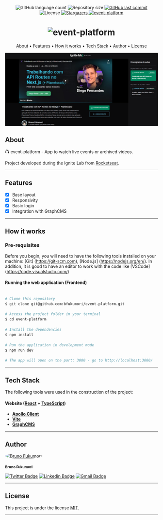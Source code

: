 
<p align="center">
  <img alt="GitHub language count" src="https://img.shields.io/github/languages/count/bfukumori/event-platform?color=%2304D361">

  <img alt="Repository size" src="https://img.shields.io/github/repo-size/bfukumori/event-platform">
 
  <a href="https://github.com/bfukumori/event-platform/commits/master">
    <img alt="GitHub last commit" src="https://img.shields.io/github/last-commit/bfukumori/event-platform">
  </a>
    
   <img alt="License" src="https://img.shields.io/badge/license-MIT-brightgreen">
   <a href="https://github.com/bfukumori/event-platform/stargazers">
    <img alt="Stargazers" src="https://img.shields.io/github/stars/bfukumori/event-platform?style=social">
  </a>

  <a href="https://ignite-feed-eta.vercel.app/">
    <img alt="event-platform" src="https://img.shields.io/badge/event-platform-%237159c1?style=flat&logo=ghost">
  </a>
</p>

<h1 align="center">
    <img alt="event-platform" title="#event-platform" src="./.github/logo.svg" />
</h1>

<p align="center">
  <a href="#about">About</a> •
  <a href="#features">Features</a> •
  <a href="#how-it-works">How it works</a> • 
  <a href="#tech-stack">Tech Stack</a> • 
  <a href="#author">Author</a> • 
  <a href="#user-content-license">License</a>
</p>

<div align="center"> 
	<img alt="event-platform" title="#event-platform" src="./.github/banner.PNG" />
</div>

## About

📺 event-platform - App to watch live events or archived videos.

Project developed during the Ignite Lab from [Rocketseat](https://www.rocketseat.com.br/ignite).

---

## Features

- [x] Base layout
- [x] Responsivity
- [x] Basic login
- [x] Integration with GraphCMS
---

## How it works

### Pre-requisites

Before you begin, you will need to have the following tools installed on your machine:
[Git] (https://git-scm.com), [Node.js] (https://nodejs.org/en/).
In addition, it is good to have an editor to work with the code like [VSCode] (https://code.visualstudio.com/)

#### Running the web application (Frontend)

```bash

# Clone this repository
$ git clone git@github.com:bfukumori/event-platform.git

# Access the project folder in your terminal
$ cd event-platform

# Install the dependencies
$ npm install

# Run the application in development mode
$ npm run dev

# The app will open on the port: 3000 - go to http://localhost:3000/

```

---

## Tech Stack

The following tools were used in the construction of the project:

#### **Website**  ([React](https://reactjs.org/)  +  [TypeScript](https://www.typescriptlang.org/))

- **[Apollo Client](https://www.apollographql.com/docs/react/)**
- **[Vite](https://vitejs.dev/)**
- **[GraphCMS](https://graphcms.com/docs)**

---
## Author

<a href="https://www.facebook.com/bruno.fukumori.9/">
 <img style="border-radius: 50%;" src="https://avatars.githubusercontent.com/u/82473580?v=4" width="100px;" alt="Bruno Fukumori"/>
 <br />
  
 <sub><b>Bruno Fukumori</b></sub></a> <a href="https://www.facebook.com/bruno.fukumori.9/" title="facebook"></a>
 <br />

[![Twitter Badge](https://img.shields.io/badge/-Twitter-1ca0f1?style=flat-square&labelColor=1ca0f1&logo=twitter&logoColor=white&link=https://twitter.com/hi_fukujp)](https://twitter.com/hi_fukujp) [![Linkedin Badge](https://img.shields.io/badge/-Linkedin-blue?style=flat-square&logo=Linkedin&logoColor=white&link=https://www.linkedin.com/in/bfukumori/)](https://www.linkedin.com/in/bfukumori/) 
[![Gmail Badge](https://img.shields.io/badge/-Gmail-c14438?style=flat-square&logo=Gmail&logoColor=white&link=mailto:brunofukumori@gmail.com)](mailto:brunofukumori@gmail.com)

---

## License

This project is under the license [MIT](./LICENSE).

---
